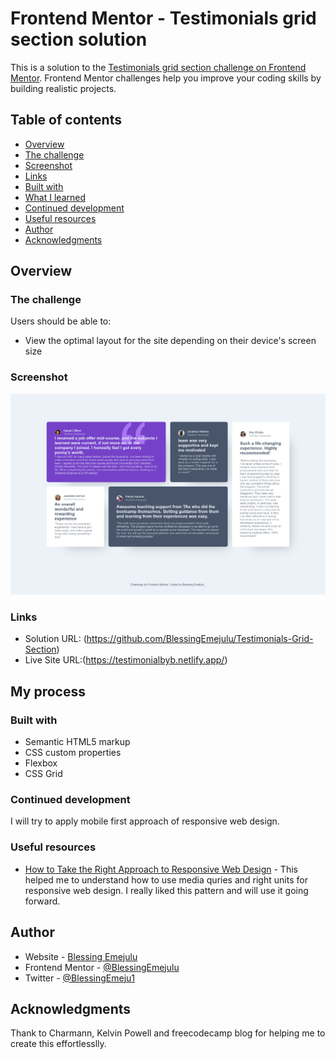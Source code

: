 # Frontend Mentor - Testimonials grid section solution

This is a solution to the [Testimonials grid section challenge on Frontend Mentor](https://www.frontendmentor.io/challenges/testimonials-grid-section-Nnw6J7Un7). Frontend Mentor challenges help you improve your coding skills by building realistic projects.

## Table of contents

  - [Overview](#overview)
  - [The challenge](#the-challenge)
  - [Screenshot](#screenshot)
  - [Links](#links)
  - [Built with](#built-with)
  - [What I learned](#what-i-learned)
  - [Continued development](#continued-development)
  - [Useful resources](#useful-resources)
  - [Author](#author)
  - [Acknowledgments](#acknowledgments)

## Overview

### The challenge

Users should be able to:

- View the optimal layout for the site depending on their device's screen size

### Screenshot

![](<./images/screenshot1%20(1).png>)

### Links

- Solution URL: (https://github.com/BlessingEmejulu/Testimonials-Grid-Section)
- Live Site URL:(https://testimonialbyb.netlify.app/)

## My process

### Built with

- Semantic HTML5 markup
- CSS custom properties
- Flexbox
- CSS Grid


### Continued development

I will try to apply mobile first approach of responsive web design.

### Useful resources

- [How to Take the Right Approach to Responsive Web Design](https://www.freecodecamp.org/news/taking-the-right-approach-to-responsive-web-design/) - This helped me to understand how to use media quries and right units for responsive web design. I really liked this pattern and will use it going forward.


## Author

- Website - [Blessing Emejulu](https://www.your-site.com)
- Frontend Mentor - [@BlessingEmejulu](https://www.frontendmentor.io/profile/BlessingEmejulu)
- Twitter - [@BlessingEmeju1](https://www.twitter.com/BlessingEmeju1)

## Acknowledgments

Thank to Charmann, Kelvin Powell and freecodecamp blog for helping me to create this effortlesslly.

